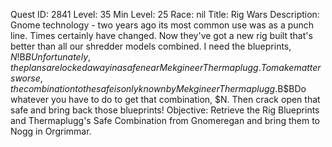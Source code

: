 Quest ID: 2841
Level: 35
Min Level: 25
Race: nil
Title: Rig Wars
Description: Gnome technology - two years ago its most common use was as a punch line. Times certainly have changed. Now they've got a new rig built that's better than all our shredder models combined. I need the blueprints, $N!$B$BUnfortunately, the plans are locked away in a safe near Mekgineer Thermaplugg. To make matters worse, the combination to the safe is only known by Mekgineer Thermaplugg.$B$BDo whatever you have to do to get that combination, $N. Then crack open that safe and bring back those blueprints!
Objective: Retrieve the Rig Blueprints and Thermaplugg's Safe Combination from Gnomeregan and bring them to Nogg in Orgrimmar.
